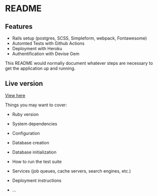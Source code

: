 # README

## Features
* Rails setup (postgres, SCSS, Simpleform, webpack, Fontawesome)
* Automted Tests with Github Actions
* Deployment with Heroku
* Authentification with Devise Gem

This README would normally document whatever steps are necessary to get the
application up and running.


## Live version
[View here](https://git.heroku.com/cocktails-kangaroo.git)

Things you may want to cover:

* Ruby version

* System dependencies

* Configuration

* Database creation

* Database initialization

* How to run the test suite

* Services (job queues, cache servers, search engines, etc.)

* Deployment instructions

* ...
